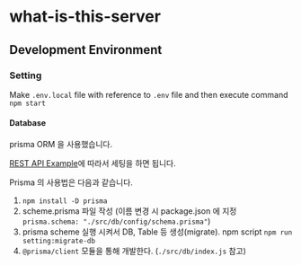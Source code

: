 # what-is-this-server

## Development Environment

### Setting

Make `.env.local` file with reference to `.env` file and then execute command `npm start`

#### Database

prisma ORM 을 사용했습니다.

[REST API Example](https://github.com/prisma/prisma-examples/tree/latest/typescript/rest-express#3-using-the-rest-api)에 따라서 세팅을 하면 됩니다.

Prisma 의 사용법은 다음과 같습니다.

1. `npm install -D prisma`
1. scheme.prisma 파일 작성 (이름 변경 시 package.json 에 지정 `prisma.schema: "./src/db/config/schema.prisma"`)
1. prisma scheme 실행 시켜서 DB, Table 등 생성(migrate). npm script `npm run setting:migrate-db`
1. `@prisma/client` 모듈을 통해 개발한다. (`./src/db/index.js` 참고)
